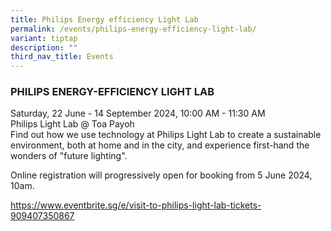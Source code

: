```yaml
---
title: Philips Energy efficiency Light Lab
permalink: /events/philips-energy-efficiency-light-lab/
variant: tiptap
description: ""
third_nav_title: Events
---
```

<h3>PHILIPS ENERGY-EFFICIENCY LIGHT LAB</h3>
<p>Saturday, 22 June - 14 September 2024, 10:00 AM - 11:30 AM
<br>Philips Light Lab @ Toa Payoh
<br>Find out how we use technology at Philips Light Lab to create a sustainable
environment, both at home and in the city, and experience first-hand the
wonders of "future lighting".</p>
<p>Online registration will progressively open for booking from 5 June 2024,
10am.</p>
<p><a href="https://www.eventbrite.sg/e/visit-to-philips-light-lab-tickets-909407350867" rel="noopener noreferrer nofollow" target="_blank">https://www.eventbrite.sg/e/visit-to-philips-light-lab-tickets-909407350867</a> 
</p>
<p></p>